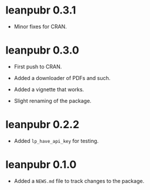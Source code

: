 # leanpubr 0.3.1

* Minor fixes for CRAN.

# leanpubr 0.3.0

* First push to CRAN.

* Added a downloader of PDFs and such.

* Added a vignette that works.

* Slight renaming of the package.

# leanpubr 0.2.2

* Added `lp_have_api_key` for testing.

# leanpubr 0.1.0

* Added a `NEWS.md` file to track changes to the package.
